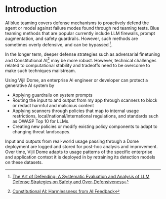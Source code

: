 # Introduction

<!-- ## Blue Teaming -->

AI blue teaming covers defense mechanisms to proactively defend the agent or model against failure modes found through red teaming tests. Blue teaming methods that are popular currently include LLM firewalls, prompt augmentation, and safety guardrails. However, such methods are sometimes overly defensive, and can be bypassed [^1].

In the longer term, deeper defense strategies such as adversarial finetuning and Constitutional AI[^2] may be more robust. However, technical challenges related to computational stability and tradeoffs need to be overcome to make such techniques mailstream.

Using Vijil Dome, an enterprise AI engineer or developer can protect a generative AI system by
- Applying guardrails on system prompts
- Routing the input to and output from my app through scanners to block or redact harmful and malicious content
- Applying scanners through policies that map to internal usage restrictions, local/national/international regulations, and standards such as OWASP Top 10 for LLMs.
- Creating new policies or modify existing policy components to adapt to changing threat landscapes.

Input and outputs from real-world usage passing through a Dome deployment are logged and stored for post-hoc analysis and improvement. Over time, Vijil Dome adapts to usage patterns of the specific enterprise and application context it is deployed in by retraining its detection models on these datasets.



[^1]: [The Art of Defending: A Systematic Evaluation and Analysis of LLM Defense Strategies on Safety and Over-Defensiveness](https://arxiv.org/abs/2401.00287)
[^2]: [Constitutional AI: Harmlessness from AI Feedback](https://www.anthropic.com/index/constitutional-ai-harmlessness-from-ai-feedback)

